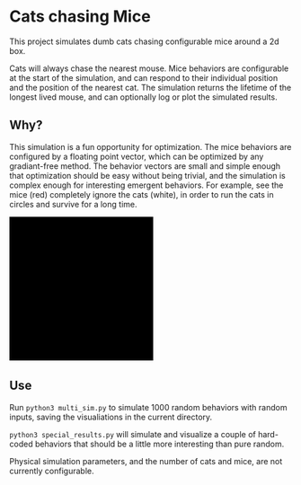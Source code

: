 # Cats chasing Mice
This project simulates dumb cats chasing configurable mice around a 2d box.

Cats will always chase the nearest mouse. Mice behaviors are configurable at the start of the simulation, and can respond to their individual position and the position of the nearest cat. The simulation returns the lifetime of the longest lived mouse, and can optionally log or plot the simulated results.
## Why?
This simulation is a fun opportunity for optimization. The mice behaviors are configured by a floating point vector, which can be optimized by any gradiant-free method. The behavior vectors are small and simple enough that optimization should be easy without being trivial, and the simulation is complex enough for interesting emergent behaviors. For example, see the mice (red) completely ignore the cats (white), in order to run the cats in circles and survive for a long time.

![Circles](circle.gif)

## Use
Run `python3 multi_sim.py` to simulate 1000 random behaviors with random inputs, saving the visualiations in the current directory. 

`python3 special_results.py` will simulate and visualize a couple of hard-coded behaviors that should be a little more interesting than pure random.

Physical simulation parameters, and the number of cats and mice, are not currently configurable.
